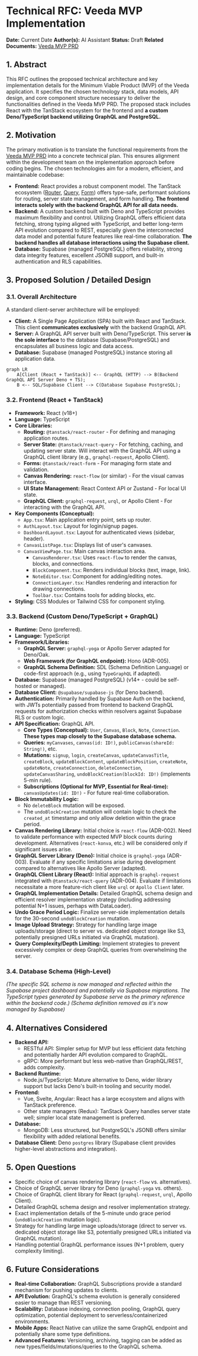 # Technical RFC: Veeda MVP Implementation

**Date:** Current Date
**Author(s):** AI Assistant
**Status:** Draft
**Related Documents:** [Veeda MVP PRD](veeda_mvp_prd.md)

## 1. Abstract

This RFC outlines the proposed technical architecture and key implementation details for the Minimum Viable Product (MVP) of the Veeda application. It specifies the chosen technology stack, data models, API design, and core component structure necessary to deliver the functionalities defined in the Veeda MVP PRD. The proposed stack includes React with the TanStack ecosystem for the frontend and **a custom Deno/TypeScript backend utilizing GraphQL and PostgreSQL.**

## 2. Motivation

The primary motivation is to translate the functional requirements from the [Veeda MVP PRD](veeda_mvp_prd.md) into a concrete technical plan. This ensures alignment within the development team on the implementation approach before coding begins. The chosen technologies aim for a modern, efficient, and maintainable codebase:

*   **Frontend:** React provides a robust component model. The TanStack ecosystem ([Router](https://tanstack.com/router/latest), [Query](https://tanstack.com/query/latest), [Form](https://tanstack.com/form/latest)) offers type-safe, performant solutions for routing, server state management, and form handling. **The frontend interacts solely with the backend GraphQL API for all data needs.**
*   **Backend:** A custom backend built with Deno and TypeScript provides maximum flexibility and control. Utilizing GraphQL offers efficient data fetching, strong typing aligned with TypeScript, and better long-term API evolution compared to REST, especially given the interconnected data model and potential future features like real-time collaboration. **The backend handles all database interactions using the Supabase client.**
*   **Database:** Supabase (managed PostgreSQL) offers reliability, strong data integrity features, excellent JSONB support, and built-in authentication and RLS capabilities.

## 3. Proposed Solution / Detailed Design

### 3.1. Overall Architecture

A standard client-server architecture will be employed:

*   **Client:** A Single Page Application (SPA) built with React and TanStack. This client **communicates exclusively** with the backend GraphQL API.
*   **Server:** A GraphQL API server built with Deno/TypeScript. This server **is the sole interface** to the database (Supabase/PostgreSQL) and encapsulates all business logic and data access.
*   **Database:** Supabase (managed PostgreSQL) instance storing all application data.

```mermaid
graph LR
    A[Client (React + TanStack)] <-- GraphQL (HTTP) --> B(Backend GraphQL API Server Deno + TS);
    B <-- SQL/Supabase Client --> C(Database Supabase PostgreSQL);
```

### 3.2. Frontend (React + TanStack)

*   **Framework:** React (v18+)
*   **Language:** TypeScript
*   **Core Libraries:**
    *   **Routing:** `@tanstack/react-router` - For defining and managing application routes.
    *   **Server State:** `@tanstack/react-query` - For fetching, caching, and updating server state. Will interact with the GraphQL API using a GraphQL client library (e.g., `graphql-request`, Apollo Client).
    *   **Forms:** `@tanstack/react-form` - For managing form state and validation.
    *   **Canvas Rendering:** `react-flow` (or similar) - For the visual canvas interface.
    *   **UI State Management:** React Context API or Zustand - For local UI state.
    *   **GraphQL Client:** `graphql-request`, `urql`, or Apollo Client - For interacting with the GraphQL API.
*   **Key Components (Conceptual):**
    *   `App.tsx`: Main application entry point, sets up router.
    *   `AuthLayout.tsx`: Layout for login/signup pages.
    *   `DashboardLayout.tsx`: Layout for authenticated views (sidebar, header).
    *   `CanvasListPage.tsx`: Displays list of user's canvases.
    *   `CanvasViewPage.tsx`: Main canvas interaction area.
        *   `CanvasRenderer.tsx`: Uses `react-flow` to render the canvas, blocks, and connections.
        *   `BlockComponent.tsx`: Renders individual blocks (text, image, link).
        *   `NoteEditor.tsx`: Component for adding/editing notes.
        *   `ConnectionLayer.tsx`: Handles rendering and interaction for drawing connections.
        *   `Toolbar.tsx`: Contains tools for adding blocks, etc.
*   **Styling:** CSS Modules or Tailwind CSS for component styling.

### 3.3. Backend (Custom Deno/TypeScript + GraphQL)

*   **Runtime:** Deno (preferred).
*   **Language:** TypeScript
*   **Framework/Libraries:**
    *   **GraphQL Server:** `graphql-yoga` or Apollo Server adapted for Deno/Oak.
    *   **Web Framework (for GraphQL endpoint):** Hono (ADR-005).
    *   **GraphQL Schema Definition:** SDL (Schema Definition Language) or code-first approach (e.g., using `TypeGraphQL` if adapted).
*   **Database:** Supabase (managed PostgreSQL) (v14+ - could be self-hosted or managed).
*   **Database Client:** `@supabase/supabase-js` (for Deno backend).
*   **Authentication:** Primarily handled by Supabase Auth on the backend, with JWTs potentially passed from frontend to backend GraphQL requests for authorization checks within resolvers against Supabase RLS or custom logic.
*   **API Specification:** GraphQL API.
    *   **Core Types (Conceptual):** `User`, `Canvas`, `Block`, `Note`, `Connection`. **These types map closely to the Supabase database schema.**
    *   **Queries:** `myCanvases`, `canvas(id: ID!)`, `publicCanvas(shareId: String!)`, etc.
    *   **Mutations:** `signup`, `login`, `createCanvas`, `updateCanvasTitle`, `createBlock`, `updateBlockContent`, `updateBlockPosition`, `createNote`, `updateNote`, `createConnection`, `deleteConnection`, `updateCanvasSharing`, `undoBlockCreation(blockId: ID!)` (implements 5-min rule).
    *   **Subscriptions (Optional for MVP, Essential for Real-time):** `canvasUpdates(id: ID!)` - For future real-time collaboration.
*   **Block Immutability Logic:**
    *   No `deleteBlock` mutation will be exposed.
    *   The `undoBlockCreation` mutation will contain logic to check the `created_at` timestamp and only allow deletion within the grace period.
*   **Canvas Rendering Library:** Initial choice is `react-flow` (ADR-002). Need to validate performance with expected MVP block counts during development. Alternatives (`react-konva`, etc.) will be considered only if significant issues arise.
*   **GraphQL Server Library (Deno):** Initial choice is `graphql-yoga` (ADR-003). Evaluate if any specific limitations arise during development compared to alternatives like Apollo Server (adapted).
*   **GraphQL Client Library (React):** Initial approach is `graphql-request` integrated with `@tanstack/react-query` (ADR-004). Evaluate if limitations necessitate a more feature-rich client like `urql` or `Apollo Client` later.
*   **GraphQL Implementation Details:** Detailed GraphQL schema design and efficient resolver implementation strategy (including addressing potential N+1 issues, perhaps with DataLoader).
*   **Undo Grace Period Logic:** Finalize server-side implementation details for the 30-second `undoBlockCreation` mutation.
*   **Image Upload Strategy:** Strategy for handling large image uploads/storage (direct to server vs. dedicated object storage like S3, potentially presigned URLs initiated via GraphQL mutation).
*   **Query Complexity/Depth Limiting:** Implement strategies to prevent excessively complex or deep GraphQL queries from overwhelming the server.

### 3.4. Database Schema (High-Level)

*(The specific SQL schema is now managed and reflected within the Supabase project dashboard and potentially via Supabase migrations. The TypeScript types generated by Supabase serve as the primary reference within the backend code.)*
*(Schema definition removed as it's now managed by Supabase)*

## 4. Alternatives Considered

*   **Backend API:**
    *   RESTful API: Simpler setup for MVP but less efficient data fetching and potentially harder API evolution compared to GraphQL.
    *   gRPC: More performant but less web-native than GraphQL/REST, adds complexity.
*   **Backend Runtime:**
    *   Node.js/TypeScript: Mature alternative to Deno, wider library support but lacks Deno's built-in tooling and security model.
*   **Frontend:**
    *   Vue, Svelte, Angular: React has a large ecosystem and aligns with TanStack preference.
    *   Other state managers (Redux): TanStack Query handles server state well; simpler local state management is preferred.
*   **Database:**
    *   MongoDB: Less structured, but PostgreSQL's JSONB offers similar flexibility with added relational benefits.
*   **Database Client:** Deno `postgres` library (Supabase client provides higher-level abstractions and integration).

## 5. Open Questions

*   Specific choice of canvas rendering library (`react-flow` vs. alternatives).
*   Choice of GraphQL server library for Deno (`graphql-yoga` vs. others).
*   Choice of GraphQL client library for React (`graphql-request`, `urql`, Apollo Client).
*   Detailed GraphQL schema design and resolver implementation strategy.
*   Exact implementation details of the 5-minute undo grace period (`undoBlockCreation` mutation logic).
*   Strategy for handling large image uploads/storage (direct to server vs. dedicated object storage like S3, potentially presigned URLs initiated via GraphQL mutation).
*   Handling potential GraphQL performance issues (N+1 problem, query complexity limiting).

## 6. Future Considerations

*   **Real-time Collaboration:** GraphQL Subscriptions provide a standard mechanism for pushing updates to clients.
*   **API Evolution:** GraphQL's schema evolution is generally considered easier to manage than REST versioning.
*   **Scalability:** Database indexing, connection pooling, GraphQL query optimization, potential deployment to serverless/containerized environments.
*   **Mobile Apps:** React Native can utilize the same GraphQL endpoint and potentially share some type definitions.
*   **Advanced Features:** Versioning, archiving, tagging can be added as new types/fields/mutations/queries to the GraphQL schema. 